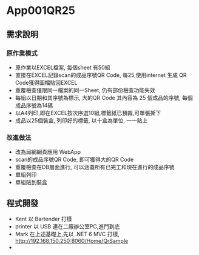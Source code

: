 # App001QR25
## 需求說明
### 原作業模式
- 原作業以EXCEL檔案, 每個sheet 有50組
- 直接在EXCEL記錄scan的成品序號QR Code, 每25,使用internet 生成 QR Code獲得圖檔貼回EXCEL
- 重覆檢查僅限同一檔案的同一Sheet, 仍有部份檢查功能失效
- 每組以日期和其序號為標示, 大的QR Code 其內容為 25 個成品的序號, 每個成品序號為14碼
- 以A4列印,即在EXCEL按次序選10組,標籤紙已預裁,可單張撕下
- 成品以25個裝盒, 列印好的標籤, 以十盒為單位, 一一貼上

### 改進做法
- 改為局網網頁應用 WebApp
- scan的成品序號QR Code, 即可獲得大的QR Code
- 重覆檢查在DB層面進行, 可以涵蓋所有已完工和現在進行的成品序號
- 單組列印
- 單組貼到裝盒

## 程式開發
- Kent 以 Bartender 打樣
- printer 以 USB 連在二廠辦公室PC,進門到底
- Mark 在上述基礎上,先以 .NET 6 MVC 打樣, http://192.168.150.250:8060/Home/QrSample
- 

